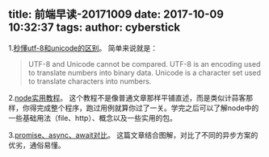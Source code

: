 title: 前端早读-20171009
date: 2017-10-09 10:32:37
tags:
author: cyberstick
---
1.[秒懂utf-8和unicode的区别](https://stackoverflow.com/questions/3951722/whats-the-difference-between-unicode-and-utf-8)。
简单来说就是：
> UTF-8 and Unicode cannot be compared. UTF-8 is an encoding used to translate numbers into binary data. Unicode is a character set used to translate characters into numbers.

2.[node实用教程](https://github.com/workshopper/learnyounode)。
这个教程不是像普通文章那样平铺直述，而是类似计蒜客那样，你得完成整个程序，跑过用例就算你过了一关。学完之后可以了解node中的一些基础用法（file、http）、概念以及一些实用的包。

3.[promise、async、await对比](http://nikgrozev.com/2017/10/01/async-await/)。
这篇文章结合图解，对比了不同的异步方案的优劣，通俗易懂。